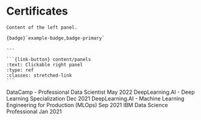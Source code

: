 # Certificates

````{panels}
Content of the left panel.

{badge}`example-badge,badge-primary`

---

```{link-button} content/panels
:text: Clickable right panel
:type: ref
:classes: stretched-link
```

````

DataCamp - Professional Data Scientist	May 2022
DeepLearning.AI - Deep Learning Specialization	Dec 2021
DeepLearning.AI - Machine Learning Engineering for Production (MLOps)	Sep 2021
IBM Data Science Professional	Jan 2021